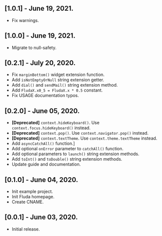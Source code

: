 ## [1.0.1] - June 19, 2021.

* Fix warnings.

## [1.0.0] - June 19, 2021.

* Migrate to null-safety.

## [0.2.1] - July 20, 2020.

* Fix `marginBottom()` widget extension function.
* Add `isNotEmptyOrNull` string extension getter.
* Add `dial()` and `sendMail()` string extension method.
* Add `FludaX.x0_5 = FludaX.x * 0.5` constant.
* Fix USAGE documentation typos.

## [0.2.0] - June 05, 2020.
* **[Deprecated]** `context.hideKeyboard()`. Use `context.focus.hideKeyboard()` instead.
* **[Deprecated]** `context.pop()`. Use `context.navigator.pop()` instead.
* **[Deprecated]** `context.textTheme`. Use `context.theme.textTheme` instead.
* Add `asyncCatchAll()` function.]
* Add optional `onError` parameter to `catchAll()` function.
* Add optional parameters to `launch()` string extension methods.
* Add `toInt()` and `toDouble()` string extension methods.
* Update guide and documentation.
## [0.1.0] - June 04, 2020.

* Init example project.
* Init Fluda homepage.
* Create CNAME.

## [0.0.1] - June 03, 2020.

* Initial release.
